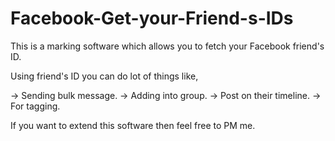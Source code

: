 # Facebook-Get-your-Friend-s-IDs

This is a marking software which allows you to fetch your Facebook friend's ID.

Using friend's ID you can do lot of things like,

-> Sending bulk message.
-> Adding into group.
-> Post on their timeline.
-> For tagging.

If you want to extend this software then feel free to PM me.
